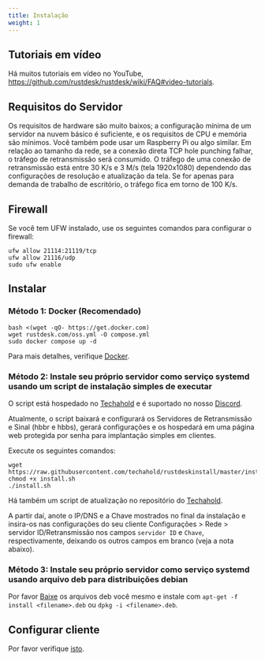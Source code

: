 ```yaml
---
title: Instalação
weight: 1
---
```


## Tutoriais em vídeo
Há muitos tutoriais em vídeo no YouTube, https://github.com/rustdesk/rustdesk/wiki/FAQ#video-tutorials.

## Requisitos do Servidor
Os requisitos de hardware são muito baixos; a configuração mínima de um servidor na nuvem básico é suficiente, e os requisitos de CPU e memória são mínimos. Você também pode usar um Raspberry Pi ou algo similar. Em relação ao tamanho da rede, se a conexão direta TCP hole punching falhar, o tráfego de retransmissão será consumido. O tráfego de uma conexão de retransmissão está entre 30 K/s e 3 M/s (tela 1920x1080) dependendo das configurações de resolução e atualização da tela. Se for apenas para demanda de trabalho de escritório, o tráfego fica em torno de 100 K/s.

## Firewall
Se você tem UFW instalado, use os seguintes comandos para configurar o firewall:
```
ufw allow 21114:21119/tcp
ufw allow 21116/udp
sudo ufw enable
```

## Instalar
### Método 1: Docker (Recomendado)

```
bash <(wget -qO- https://get.docker.com)
wget rustdesk.com/oss.yml -O compose.yml
sudo docker compose up -d
```

Para mais detalhes, verifique [Docker](/docs/en/self-host/rustdesk-server-oss/docker/).

### Método 2: Instale seu próprio servidor como serviço systemd usando um script de instalação simples de executar
O script está hospedado no [Techahold](https://github.com/techahold/rustdeskinstall) e é suportado no nosso [Discord](https://discord.com/invite/nDceKgxnkV).

Atualmente, o script baixará e configurará os Servidores de Retransmissão e Sinal (hbbr e hbbs), gerará configurações e os hospedará em uma página web protegida por senha para implantação simples em clientes.

Execute os seguintes comandos:
```
wget https://raw.githubusercontent.com/techahold/rustdeskinstall/master/install.sh
chmod +x install.sh
./install.sh
```

Há também um script de atualização no repositório do [Techahold](https://github.com/techahold/rustdeskinstall).

A partir daí, anote o IP/DNS e a Chave mostrados no final da instalação e insira-os nas configurações do seu cliente Configurações > Rede > servidor ID/Retransmissão nos campos `servidor ID` e `Chave`, respectivamente, deixando os outros campos em branco (veja a nota abaixo).

### Método 3: Instale seu próprio servidor como serviço systemd usando arquivo deb para distribuições debian

Por favor [Baixe](https://github.com/rustdesk/rustdesk-server/releases/latest) os arquivos deb você mesmo e instale com `apt-get -f install <filename>.deb` ou `dpkg -i <filename>.deb`.

## Configurar cliente
Por favor verifique [isto](/docs/en/self-host/client-configuration/#2-manual-config).